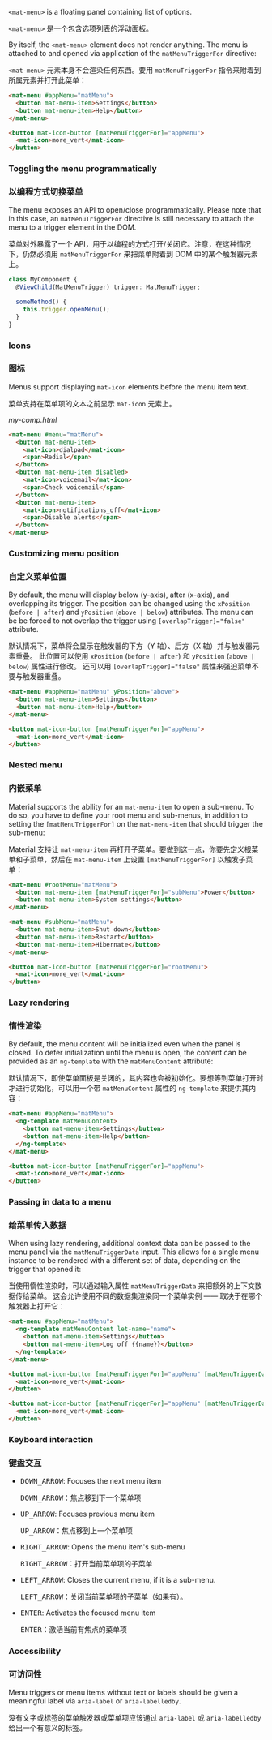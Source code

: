 `<mat-menu>` is a floating panel containing list of options.

`<mat-menu>` 是一个包含选项列表的浮动面板。

<!-- example(menu-overview) -->

By itself, the `<mat-menu>` element does not render anything. The menu is attached to and opened
via application of the `matMenuTriggerFor` directive:

`<mat-menu>` 元素本身不会渲染任何东西。要用 `matMenuTriggerFor` 指令来附着到所属元素并打开此菜单：

```html
<mat-menu #appMenu="matMenu">
  <button mat-menu-item>Settings</button>
  <button mat-menu-item>Help</button>
</mat-menu>

<button mat-icon-button [matMenuTriggerFor]="appMenu">
  <mat-icon>more_vert</mat-icon>
</button>
```

### Toggling the menu programmatically

### 以编程方式切换菜单

The menu exposes an API to open/close programmatically. Please note that in this case, an
`matMenuTriggerFor` directive is still necessary to attach the menu to a trigger element in the DOM.

菜单对外暴露了一个 API，用于以编程的方式打开/关闭它。注意，在这种情况下，仍然必须用 `matMenuTriggerFor` 来把菜单附着到 DOM 中的某个触发器元素上。

```ts
class MyComponent {
  @ViewChild(MatMenuTrigger) trigger: MatMenuTrigger;

  someMethod() {
    this.trigger.openMenu();
  }
}
```

### Icons

### 图标

Menus support displaying `mat-icon` elements before the menu item text.

菜单支持在菜单项的文本之前显示 `mat-icon` 元素上。

*my-comp.html*
```html
<mat-menu #menu="matMenu">
  <button mat-menu-item>
    <mat-icon>dialpad</mat-icon>
    <span>Redial</span>
  </button>
  <button mat-menu-item disabled>
    <mat-icon>voicemail</mat-icon>
    <span>Check voicemail</span>
  </button>
  <button mat-menu-item>
    <mat-icon>notifications_off</mat-icon>
    <span>Disable alerts</span>
  </button>
</mat-menu>
```

### Customizing menu position

### 自定义菜单位置

By default, the menu will display below (y-axis), after (x-axis), and overlapping its trigger.
The position can be changed using the `xPosition` (`before | after`) and `yPosition`
(`above | below`) attributes. The menu can be be forced to not overlap the trigger using
`[overlapTrigger]="false"` attribute.

默认情况下，菜单将会显示在触发器的下方（Y 轴）、后方（X 轴）并与触发器元素重叠。
此位置可以使用 `xPosition` (`before | after`) 和 `yPosition` (`above | below`) 属性进行修改。
还可以用 `[overlapTrigger]="false"` 属性来强迫菜单不要与触发器重叠。

```html
<mat-menu #appMenu="matMenu" yPosition="above">
  <button mat-menu-item>Settings</button>
  <button mat-menu-item>Help</button>
</mat-menu>

<button mat-icon-button [matMenuTriggerFor]="appMenu">
  <mat-icon>more_vert</mat-icon>
</button>
```

### Nested menu

### 内嵌菜单

Material supports the ability for an `mat-menu-item` to open a sub-menu. To do so, you have to define
your root menu and sub-menus, in addition to setting the `[matMenuTriggerFor]` on the `mat-menu-item`
that should trigger the sub-menu:

Material 支持让 `mat-menu-item` 再打开子菜单。要做到这一点，你要先定义根菜单和子菜单，然后在 `mat-menu-item` 上设置 `[matMenuTriggerFor]` 以触发子菜单：

```html
<mat-menu #rootMenu="matMenu">
  <button mat-menu-item [matMenuTriggerFor]="subMenu">Power</button>
  <button mat-menu-item>System settings</button>
</mat-menu>

<mat-menu #subMenu="matMenu">
  <button mat-menu-item>Shut down</button>
  <button mat-menu-item>Restart</button>
  <button mat-menu-item>Hibernate</button>
</mat-menu>

<button mat-icon-button [matMenuTriggerFor]="rootMenu">
  <mat-icon>more_vert</mat-icon>
</button>
```

<!-- example(nested-menu) -->

### Lazy rendering

### 惰性渲染

By default, the menu content will be initialized even when the panel is closed. To defer
initialization until the menu is open, the content can be provided as an `ng-template`
with the `matMenuContent` attribute:

默认情况下，即使菜单面板是关闭的，其内容也会被初始化。要想等到菜单打开时才进行初始化，可以用一个带 `matMenuContent` 属性的 `ng-template` 来提供其内容：

```html
<mat-menu #appMenu="matMenu">
  <ng-template matMenuContent>
    <button mat-menu-item>Settings</button>
    <button mat-menu-item>Help</button>
  </ng-template>
</mat-menu>

<button mat-icon-button [matMenuTriggerFor]="appMenu">
  <mat-icon>more_vert</mat-icon>
</button>
```

### Passing in data to a menu

### 给菜单传入数据

When using lazy rendering, additional context data can be passed to the menu panel via
the `matMenuTriggerData` input. This allows for a single menu instance to be rendered
with a different set of data, depending on the trigger that opened it:

当使用惰性渲染时，可以通过输入属性 `matMenuTriggerData` 来把额外的上下文数据传给菜单。
这会允许使用不同的数据集渲染同一个菜单实例 —— 取决于在哪个触发器上打开它：

```html
<mat-menu #appMenu="matMenu">
  <ng-template matMenuContent let-name="name">
    <button mat-menu-item>Settings</button>
    <button mat-menu-item>Log off {{name}}</button>
  </ng-template>
</mat-menu>

<button mat-icon-button [matMenuTriggerFor]="appMenu" [matMenuTriggerData]="{name: 'Sally'}">
  <mat-icon>more_vert</mat-icon>
</button>

<button mat-icon-button [matMenuTriggerFor]="appMenu" [matMenuTriggerData]="{name: 'Bob'}">
  <mat-icon>more_vert</mat-icon>
</button>
```

### Keyboard interaction

### 键盘交互

- <kbd>DOWN_ARROW</kbd>: Focuses the next menu item

  <kbd>DOWN_ARROW</kbd>：焦点移到下一个菜单项


- <kbd>UP_ARROW</kbd>: Focuses previous menu item

  <kbd>UP_ARROW</kbd>：焦点移到上一个菜单项


- <kbd>RIGHT_ARROW</kbd>: Opens the menu item's sub-menu

  <kbd>RIGHT_ARROW</kbd>：打开当前菜单项的子菜单


- <kbd>LEFT_ARROW</kbd>: Closes the current menu, if it is a sub-menu.

  <kbd>LEFT_ARROW</kbd>：关闭当前菜单项的子菜单（如果有）。


- <kbd>ENTER</kbd>: Activates the focused menu item

  <kbd>ENTER</kbd>：激活当前有焦点的菜单项



### Accessibility

### 可访问性

Menu triggers or menu items without text or labels should be given a meaningful label via
`aria-label` or `aria-labelledby`.

没有文字或标签的菜单触发器或菜单项应该通过 `aria-label` 或 `aria-labelledby` 给出一个有意义的标签。
